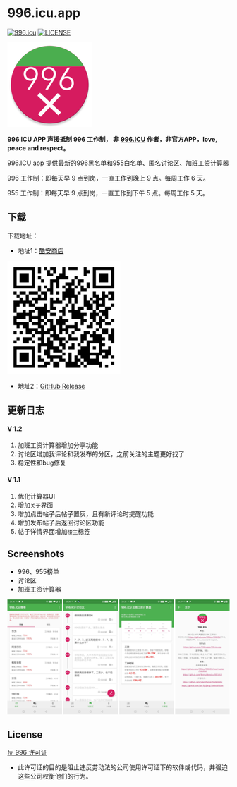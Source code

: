 
# 996.icu.app

[![996.icu](https://img.shields.io/badge/link-996.icu-red.svg)](https://996.icu)
[![LICENSE](https://img.shields.io/badge/license-Anti%20996-blue.svg)](https://github.com/996icu/996.ICU/blob/master/LICENSE)

![Logo](images/ic_launcher_round.png)

**996 ICU APP 声援抵制 996 工作制， 非 [996.ICU](https://github.com/996icu/996.ICU) 作者，非官方APP，love, peace and respect。**

996.ICU app 提供最新的996黑名单和955白名单、匿名讨论区、加班工资计算器

996 工作制：即每天早 9 点到岗，一直工作到晚上 9 点。每周工作 6 天。

955 工作制：即每天早 9 点到岗，一直工作到下午 5 点。每周工作 5 天。

## 下载
下载地址：

- 地址1：[酷安商店](https://www.coolapk.com/apk/com.youngpower.a996icu)

<img src="images/qr_code.png" width="256">

- 地址2：[GitHub Release](https://github.com/996icuapp/996.icu.app/releases/download/1.2/app-release.apk)


## 更新日志
#### V 1.2
1. 加班工资计算器增加分享功能
2. 讨论区增加我评论和我发布的分区，之前关注的主题更好找了
3. 稳定性和bug修复

#### V 1.1
1. 优化计算器UI
2. 增加`关于`界面
3. 增加点击帖子后帖子置灰，且有新评论时提醒功能
4. 增加发布帖子后返回讨论区功能
5. 帖子详情界面增加`楼主`标签

## Screenshots

- 996、955榜单
- 讨论区
- 加班工资计算器

![](images/combine.png)


License
---

[反 996 许可证](LICENSE)

 - 此许可证的目的是阻止违反劳动法的公司使用许可证下的软件或代码，并强迫这些公司权衡他们的行为。
